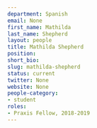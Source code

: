 ```yaml
---
department: Spanish
email: None
first_name: Mathilda
last_name: Shepherd
layout: people
title: Mathilda Shepherd
position:
short_bio:
slug: mathilda-shepherd
status: current
twitter: None
website: None
people-category:
- student
roles:
- Praxis Fellow, 2018-2019
---
```

